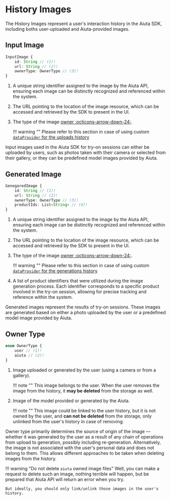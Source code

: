 # History Images

The History Images represent a user's interaction history in the Aiuta SDK, including boths user-uploaded and Aiuta-provided images.

## Input Image

```typescript
InputImage {
    id: String // (1)!
    url: String // (2)!
    ownerType: OwnerType // (3)!
}
```

1.  A unique string identifier assigned to the image by the Aiuta API, ensuring each image can be distinctly recognized and referenced within the system.
2.  The URL pointing to the location of the image resource, which can be accessed and retrieved by the SDK to present in the UI.
3.  The type of the image [owner :octicons-arrow-down-24:](#owner-type).
    
    !!! warning ""
        Please refer to this section in case of using custom [`dataProvider` for the uploads history](configuration.md#uploads-history)

Input images used in the Aiuta SDK for try-on sessions can either be uploaded by users, such as photos taken with their camera or selected from their gallery, or they can be predefined model images provided by Aiuta.

## Generated Image

```typescript
GenegaredImage {
    id: String // (1)!
    url: String // (2)!
    ownerType: OwnerType // (3)!
    productIds: List<String> // (4)!
}
```

1.  A unique string identifier assigned to the image by the Aiuta API, ensuring each image can be distinctly recognized and referenced within the system.
2.  The URL pointing to the location of the image resource, which can be accessed and retrieved by the SDK to present in the UI.
3.  The type of the image [owner :octicons-arrow-down-24:](#owner-type).
    
    !!! warning ""
        Please refer to this section in case of using custom [`dataProvider` for the generations history](configuration.md#generations-history)

4.  A list of product identifiers that were utilized during the image generation process. Each identifier corresponds to a specific product involved in the try-on session, allowing for precise tracking and reference within the system.

Generated images represent the results of try-on sessions. These images are generated based on either a photo uploaded by the user or a predefined model image provided by Aiuta.

## Owner Type

```typescript
enum OwnerType {
    user // (1)!
    aiuta // (2)!
}
```

1.  Image uploaded or generated by the user (using a camera or from a gallery).
    
    !!! note ""
        This image belongs to the user. When the user removes the image from the history, it __may be deleted__ from the storage as well.

2.  Image of the model provided or generated by the Aiuta. 

    !!! note ""
        This image could be linked to the user history, but it is not owned by the user, and __can not be deleted__ from the storage, only unlinked from the user's history in case of removing.


Owner type primarily determines the source of origin of the image — whether it was generated by the user as a result of any chain of operations from upload to generation, possibly including re-generation. Alternatively, the image is not associated with the user's personal data and does not belong to them. This allows different approaches to be taken when deleting images from the history.

!!! warning "Do not delete `aiuta` owned image files"
    Well, you can make a request to delete such an image, nothing terrible will happen, but be prepared that Aiuta API will return an error when you try.

    But ideally, you should only link/unlink those images in the user's history.
